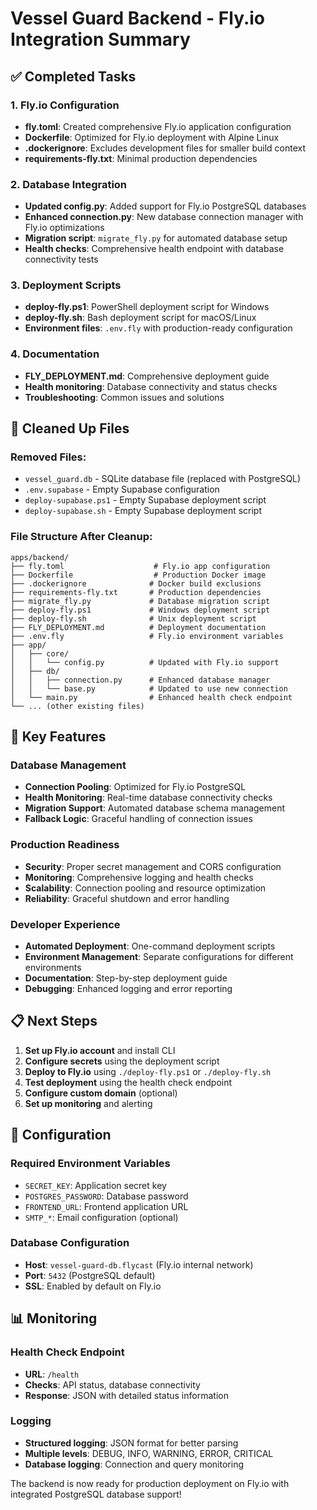 # Vessel Guard Backend - Fly.io Integration Summary

## ✅ Completed Tasks

### 1. Fly.io Configuration
- **fly.toml**: Created comprehensive Fly.io application configuration
- **Dockerfile**: Optimized for Fly.io deployment with Alpine Linux
- **.dockerignore**: Excludes development files for smaller build context
- **requirements-fly.txt**: Minimal production dependencies

### 2. Database Integration
- **Updated config.py**: Added support for Fly.io PostgreSQL databases
- **Enhanced connection.py**: New database connection manager with Fly.io optimizations
- **Migration script**: `migrate_fly.py` for automated database setup
- **Health checks**: Comprehensive health endpoint with database connectivity tests

### 3. Deployment Scripts
- **deploy-fly.ps1**: PowerShell deployment script for Windows
- **deploy-fly.sh**: Bash deployment script for macOS/Linux
- **Environment files**: `.env.fly` with production-ready configuration

### 4. Documentation
- **FLY_DEPLOYMENT.md**: Comprehensive deployment guide
- **Health monitoring**: Database connectivity and status checks
- **Troubleshooting**: Common issues and solutions

## 🧹 Cleaned Up Files

### Removed Files:
- `vessel_guard.db` - SQLite database file (replaced with PostgreSQL)
- `.env.supabase` - Empty Supabase configuration
- `deploy-supabase.ps1` - Empty Supabase deployment script
- `deploy-supabase.sh` - Empty Supabase deployment script

### File Structure After Cleanup:
```
apps/backend/
├── fly.toml                    # Fly.io app configuration
├── Dockerfile                  # Production Docker image
├── .dockerignore              # Docker build exclusions
├── requirements-fly.txt       # Production dependencies
├── migrate_fly.py             # Database migration script
├── deploy-fly.ps1             # Windows deployment script
├── deploy-fly.sh              # Unix deployment script
├── FLY_DEPLOYMENT.md          # Deployment documentation
├── .env.fly                   # Fly.io environment variables
├── app/
│   ├── core/
│   │   └── config.py          # Updated with Fly.io support
│   ├── db/
│   │   ├── connection.py      # Enhanced database manager
│   │   └── base.py            # Updated to use new connection
│   └── main.py                # Enhanced health check endpoint
└── ... (other existing files)
```

## 🚀 Key Features

### Database Management
- **Connection Pooling**: Optimized for Fly.io PostgreSQL
- **Health Monitoring**: Real-time database connectivity checks
- **Migration Support**: Automated database schema management
- **Fallback Logic**: Graceful handling of connection issues

### Production Readiness
- **Security**: Proper secret management and CORS configuration
- **Monitoring**: Comprehensive logging and health checks
- **Scalability**: Connection pooling and resource optimization
- **Reliability**: Graceful shutdown and error handling

### Developer Experience
- **Automated Deployment**: One-command deployment scripts
- **Environment Management**: Separate configurations for different environments
- **Documentation**: Step-by-step deployment guide
- **Debugging**: Enhanced logging and error reporting

## 📋 Next Steps

1. **Set up Fly.io account** and install CLI
2. **Configure secrets** using the deployment script
3. **Deploy to Fly.io** using `./deploy-fly.ps1` or `./deploy-fly.sh`
4. **Test deployment** using the health check endpoint
5. **Configure custom domain** (optional)
6. **Set up monitoring** and alerting

## 🔧 Configuration

### Required Environment Variables
- `SECRET_KEY`: Application secret key
- `POSTGRES_PASSWORD`: Database password
- `FRONTEND_URL`: Frontend application URL
- `SMTP_*`: Email configuration (optional)

### Database Configuration
- **Host**: `vessel-guard-db.flycast` (Fly.io internal network)
- **Port**: `5432` (PostgreSQL default)
- **SSL**: Enabled by default on Fly.io

## 📊 Monitoring

### Health Check Endpoint
- **URL**: `/health`
- **Checks**: API status, database connectivity
- **Response**: JSON with detailed status information

### Logging
- **Structured logging**: JSON format for better parsing
- **Multiple levels**: DEBUG, INFO, WARNING, ERROR, CRITICAL
- **Database logging**: Connection and query monitoring

The backend is now ready for production deployment on Fly.io with integrated PostgreSQL database support!
